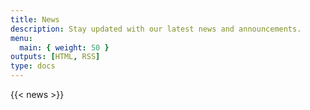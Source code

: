 ```yaml
---
title: News
description: Stay updated with our latest news and announcements.
menu:
  main: { weight: 50 }
outputs: [HTML, RSS]
type: docs
---
```


{{< news >}}
